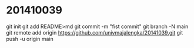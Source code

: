 # 201410039
git init
git add README>md
git commit -m "fist commit"
git branch -N main
git remote add origin https://github.com/univmajalengka/20141039.git
git push -u origin main 
